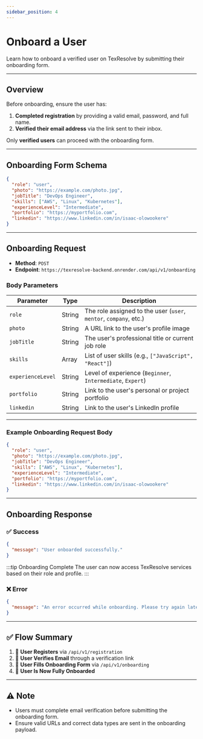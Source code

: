 ```yaml
---
sidebar_position: 4
---
```


# Onboard a User

Learn how to onboard a verified user on TexResolve by submitting their onboarding form.

---

## **Overview**

Before onboarding, ensure the user has:

1. **Completed registration** by providing a valid email, password, and full name.
2. **Verified their email address** via the link sent to their inbox.

Only **verified users** can proceed with the onboarding form.

---

## **Onboarding Form Schema**

```json title="Onboarding Form Schema"
{
  "role": "user",
  "photo": "https://example.com/photo.jpg",
  "jobTitle": "DevOps Engineer",
  "skills": ["AWS", "Linux", "Kubernetes"],
  "experienceLevel": "Intermediate",
  "portfolio": "https://myportfolio.com",
  "linkedin": "https://www.linkedin.com/in/isaac-olowookere"
}
```

---

## **Onboarding Request**

- **Method**: `POST`
- **Endpoint**: `https://texresolve-backend.onrender.com/api/v1/onboarding`

### **Body Parameters**

| Parameter         | Type   | Description                                                       |
| ----------------- | ------ | ----------------------------------------------------------------- |
| `role`            | String | The role assigned to the user (`user`, `mentor`, `company`, etc.) |
| `photo`           | String | A URL link to the user's profile image                            |
| `jobTitle`        | String | The user's professional title or current job role                 |
| `skills`          | Array  | List of user skills (e.g., `["JavaScript", "React"]`)             |
| `experienceLevel` | String | Level of experience (`Beginner`, `Intermediate`, `Expert`)        |
| `portfolio`       | String | Link to the user's personal or project portfolio                  |
| `linkedin`        | String | Link to the user's LinkedIn profile                               |

---

### **Example Onboarding Request Body**

```json
{
  "role": "user",
  "photo": "https://example.com/photo.jpg",
  "jobTitle": "DevOps Engineer",
  "skills": ["AWS", "Linux", "Kubernetes"],
  "experienceLevel": "Intermediate",
  "portfolio": "https://myportfolio.com",
  "linkedin": "https://www.linkedin.com/in/isaac-olowookere"
}
```

---

## **Onboarding Response**

### ✅ Success

```json title="201 Created"
{
  "message": "User onboarded successfully."
}
```

:::tip Onboarding Complete
The user can now access TexResolve services based on their role and profile.
:::

### ❌ Error

```json title="500 Internal Server Error"
{
  "message": "An error occurred while onboarding. Please try again later."
}
```

---

## ✅ **Flow Summary**

1. 📩 **User Registers** via `/api/v1/registration`
2. 📧 **User Verifies Email** through a verification link
3. 📝 **User Fills Onboarding Form** via `/api/v1/onboarding`
4. 🎉 **User Is Now Fully Onboarded**

---

## ⚠️ Note

- Users must complete email verification before submitting the onboarding form.
- Ensure valid URLs and correct data types are sent in the onboarding payload.
